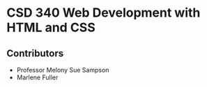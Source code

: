 <html>
  <body>
    <h1>CSD 340 Web Development with HTML and CSS</h1>
    <h2>Contributors</h2>
    <ul>
      <li>Professor Melony Sue Sampson</li>
      <li> Marlene Fuller</li>
    </ul>
  </body>
</html>

